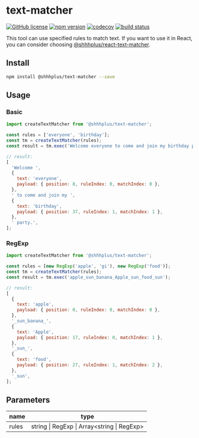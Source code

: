 # text-matcher

[![GitHub license](https://img.shields.io/badge/license-MIT-blue.svg)](https://github.com/shhhplus/text-matcher/blob/main/LICENSE) [![npm version](https://img.shields.io/npm/v/@shhhplus/text-matcher.svg?style=flat)](https://www.npmjs.com/package/@shhhplus/text-matcher) [![codecov](https://img.shields.io/codecov/c/github/shhhplus/text-matcher/main?token=MPV0GHAKL9)](https://codecov.io/gh/shhhplus/text-matcher) [![build status](https://img.shields.io/github/actions/workflow/status/shhhplus/text-matcher/cd.yml)](https://github.com/shhhplus/text-matcher/actions)

This tool can use specified rules to match text. If you want to use it in React, you can consider choosing [@shhhplus/react-text-matcher](https://www.npmjs.com/package/@shhhplus/react-text-matcher).

## Install

```sh
npm install @shhhplus/text-matcher --save
```

## Usage

### Basic

```js
import createTextMatcher from '@shhhplus/text-matcher';

const rules = ['everyone', 'birthday'];
const tm = createTextMatcher(rules);
const result = tm.exec('Welcome everyone to come and join my birthday party.');

// result:
[
  'Welcome ',
  {
    text: 'everyone',
    payload: { position: 8, ruleIndex: 0, matchIndex: 0 },
  },
  ' to come and join my ',
  {
    text: 'birthday',
    payload: { position: 37, ruleIndex: 1, matchIndex: 1 },
  },
  ' party.',
];
```

### RegExp

```js
import createTextMatcher from '@shhhplus/text-matcher';

const rules = [new RegExp('apple', 'gi'), new RegExp('food')];
const tm = createTextMatcher(rules);
const result = tm.exec('apple_sun_banana_Apple_sun_food_sun');

// result:
[
  {
    text: 'apple',
    payload: { position: 0, ruleIndex: 0, matchIndex: 0 },
  },
  '_sun_banana_',
  {
    text: 'Apple',
    payload: { position: 17, ruleIndex: 0, matchIndex: 1 },
  },
  '_sun_',
  {
    text: 'food',
    payload: { position: 27, ruleIndex: 1, matchIndex: 2 },
  },
  '_sun',
];
```

## Parameters

| name  | type                                        |
| ----- | ------------------------------------------- |
| rules | string \| RegExp \| Array<string \| RegExp> |
